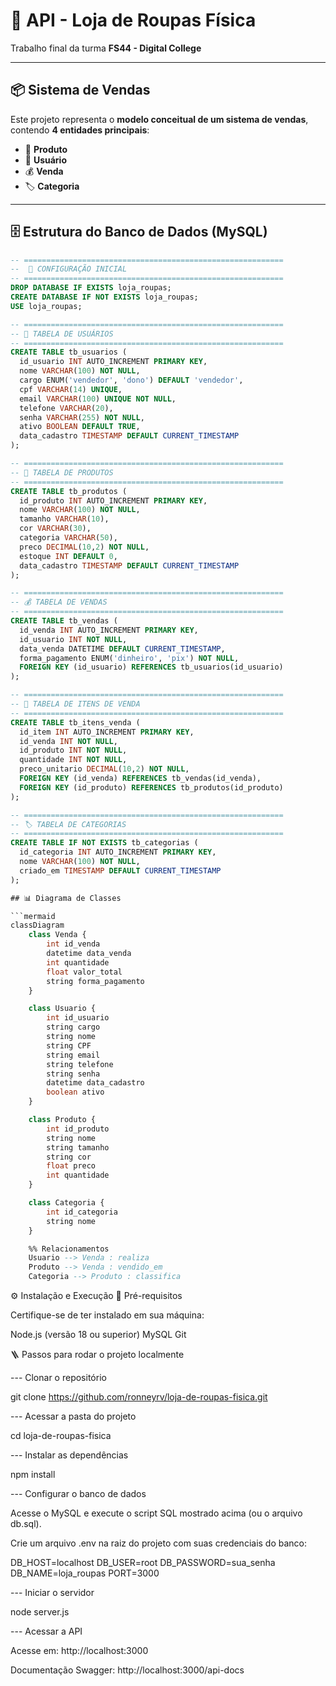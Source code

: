 ﻿# 🧾 API - Loja de Roupas Física

Trabalho final da turma **FS44 - Digital College**

---

## 📦 Sistema de Vendas

Este projeto representa o **modelo conceitual de um sistema de vendas**, contendo **4 entidades principais**:

- 👕 **Produto**  
- 🧍 **Usuário**  
- 💰 **Venda**  
- 🏷️ **Categoria**

---

## 🗄️ Estrutura do Banco de Dados (MySQL)

```sql
-- ==========================================================
--  🚀 CONFIGURAÇÃO INICIAL
-- ==========================================================
DROP DATABASE IF EXISTS loja_roupas;
CREATE DATABASE IF NOT EXISTS loja_roupas;
USE loja_roupas;

-- ==========================================================
-- 🧍 TABELA DE USUÁRIOS
-- ==========================================================
CREATE TABLE tb_usuarios (
  id_usuario INT AUTO_INCREMENT PRIMARY KEY,
  nome VARCHAR(100) NOT NULL,
  cargo ENUM('vendedor', 'dono') DEFAULT 'vendedor',
  cpf VARCHAR(14) UNIQUE,
  email VARCHAR(100) UNIQUE NOT NULL,
  telefone VARCHAR(20),
  senha VARCHAR(255) NOT NULL,
  ativo BOOLEAN DEFAULT TRUE,
  data_cadastro TIMESTAMP DEFAULT CURRENT_TIMESTAMP
);

-- ==========================================================
-- 👕 TABELA DE PRODUTOS
-- ==========================================================
CREATE TABLE tb_produtos (
  id_produto INT AUTO_INCREMENT PRIMARY KEY,
  nome VARCHAR(100) NOT NULL,
  tamanho VARCHAR(10),
  cor VARCHAR(30),
  categoria VARCHAR(50),
  preco DECIMAL(10,2) NOT NULL,
  estoque INT DEFAULT 0,
  data_cadastro TIMESTAMP DEFAULT CURRENT_TIMESTAMP
);

-- ==========================================================
-- 💰 TABELA DE VENDAS
-- ==========================================================
CREATE TABLE tb_vendas (
  id_venda INT AUTO_INCREMENT PRIMARY KEY,
  id_usuario INT NOT NULL,
  data_venda DATETIME DEFAULT CURRENT_TIMESTAMP,
  forma_pagamento ENUM('dinheiro', 'pix') NOT NULL,
  FOREIGN KEY (id_usuario) REFERENCES tb_usuarios(id_usuario)
);

-- ==========================================================
-- 🧾 TABELA DE ITENS DE VENDA
-- ==========================================================
CREATE TABLE tb_itens_venda (
  id_item INT AUTO_INCREMENT PRIMARY KEY,
  id_venda INT NOT NULL,
  id_produto INT NOT NULL,
  quantidade INT NOT NULL,
  preco_unitario DECIMAL(10,2) NOT NULL,
  FOREIGN KEY (id_venda) REFERENCES tb_vendas(id_venda),
  FOREIGN KEY (id_produto) REFERENCES tb_produtos(id_produto)
);

-- ==========================================================
-- 🏷️ TABELA DE CATEGORIAS
-- ==========================================================
CREATE TABLE IF NOT EXISTS tb_categorias (
  id_categoria INT AUTO_INCREMENT PRIMARY KEY,
  nome VARCHAR(100) NOT NULL,
  criado_em TIMESTAMP DEFAULT CURRENT_TIMESTAMP
);

## 📊 Diagrama de Classes

```mermaid
classDiagram
    class Venda {
        int id_venda
        datetime data_venda
        int quantidade
        float valor_total
        string forma_pagamento
    }

    class Usuario {
        int id_usuario
        string cargo
        string nome
        string CPF
        string email
        string telefone
        string senha
        datetime data_cadastro
        boolean ativo
    }

    class Produto {
        int id_produto
        string nome
        string tamanho
        string cor
        float preco
        int quantidade
    }

    class Categoria {
        int id_categoria
        string nome
    }

    %% Relacionamentos
    Usuario --> Venda : realiza
    Produto --> Venda : vendido_em
    Categoria --> Produto : classifica
```

⚙️ Instalação e Execução
🔧 Pré-requisitos

Certifique-se de ter instalado em sua máquina:

Node.js (versão 18 ou superior)
MySQL
Git

🪜 Passos para rodar o projeto localmente

--- Clonar o repositório

git clone https://github.com/ronneyrv/loja-de-roupas-fisica.git


--- Acessar a pasta do projeto

cd loja-de-roupas-fisica


--- Instalar as dependências

npm install


--- Configurar o banco de dados

Acesse o MySQL e execute o script SQL mostrado acima (ou o arquivo db.sql).

Crie um arquivo .env na raiz do projeto com suas credenciais do banco:

DB_HOST=localhost
DB_USER=root
DB_PASSWORD=sua_senha
DB_NAME=loja_roupas
PORT=3000


--- Iniciar o servidor

node server.js


--- Acessar a API

Acesse em: http://localhost:3000

Documentação Swagger: http://localhost:3000/api-docs